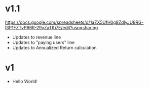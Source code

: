 
# v1.1
https://docs.google.com/spreadsheets/d/1aZX5UfH0g8ZdlyJU8RG-I3P1FZTvP66R-29vZaTKi7E/edit?usp=sharing
* Updates to revenue line
* Updates to "paying users" line
* Updates to Annualized Return calculation

# v1
* Hello World!
